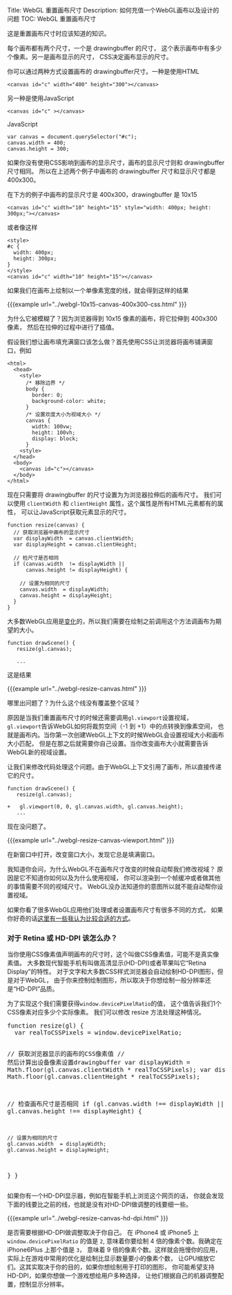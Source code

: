 Title: WebGL 重置画布尺寸
Description: 如何充值一个WebGL画布以及设计的问题
TOC: WebGL 重置画布尺寸


这是重置画布尺寸时应该知道的知识。

每个画布都有两个尺寸，一个是 drawingbuffer 的尺寸，
这个表示画布中有多少个像素。另一是画布显示的尺寸，
CSS决定画布显示的尺寸。

你可以通过两种方式设置画布的 drawingbuffer尺寸。一种是使用HTML

    <canvas id="c" width="400" height="300"></canvas>

另一种是使用JavaScript

    <canvas id="c" ></canvas>

JavaScript

    var canvas = document.querySelector("#c");
    canvas.width = 400;
    canvas.height = 300;

如果你没有使用CSS影响到画布的显示尺寸，画布的显示尺寸则和 drawingbuffer 尺寸相同。
所以在上述两个例子中画布的 drawingbuffer 尺寸和显示尺寸都是 400x300。

在下方的例子中画布的显示尺寸是 400x300，drawingbuffer 是 10x15

    <canvas id="c" width="10" height="15" style="width: 400px; height: 300px;"></canvas>

或者像这样

    <style>
    #c {
      width: 400px;
      height: 300px;
    }
    </style>
    <canvas id="c" width="10" height="15"></canvas>

如果我们在画布上绘制以一个单像素宽度的线，就会得到这样的结果

{{{example url="../webgl-10x15-canvas-400x300-css.html" }}}

为什么它被模糊了？因为浏览器得到 10x15 像素的画布，将它拉伸到 400x300 像素，
然后在拉伸的过程中进行了插值。

假设我们想让画布填充满窗口该怎么做？首先使用CSS让浏览器将画布铺满窗口，例如

    <html>
      <head>
        <style>
          /* 移除边界 */
          body {
            border: 0;
            background-color: white;
          }
          /* 设置欢度大小为视域大小 */
          canvas {
            width: 100vw;
            height: 100vh;
            display: block;
          }
        <style>
      </head>
      <body>
        <canvas id="c"></canvas>
      </body>
    </html>

现在只需要将 drawingbuffer 的尺寸设置为为浏览器拉伸后的画布尺寸。
我们可以使用 `clientWidth` 和 `clientHeight` 属性，这个属性是所有HTML元素都有的属性，
可以让JavaScript获取元素显示的尺寸。

    function resize(canvas) {
      // 获取浏览器中画布的显示尺寸
      var displayWidth  = canvas.clientWidth;
      var displayHeight = canvas.clientHeight;

      // 检尺寸是否相同
      if (canvas.width  != displayWidth ||
          canvas.height != displayHeight) {

        // 设置为相同的尺寸
        canvas.width  = displayWidth;
        canvas.height = displayHeight;
      }
    }

大多数WebGL应用是<a href="webgl-animation.html">变化</a>的，所以我们需要在绘制之前调用这个方法调画布为期望的大小。

    function drawScene() {
       resize(gl.canvas);

       ...

这是结果

{{{example url="../webgl-resize-canvas.html" }}}

哪里出问题了？为什么这个线没有覆盖整个区域？

原因是当我们重置画布尺寸的时候还需要调用`gl.viewport`设置视域，
`gl.viewport`告诉WebGL如何将裁剪空间（-1 到 +1）中的点转换到像素空间，
也就是画布内。当你第一次创建WebGL上下文的时候WebGL会设置视域大小和画布大小匹配，
但是在那之后就需要你自己设置。当你改变画布大小就需要告诉WebGL新的视域设置。

让我们来修改代码处理这个问题。由于WebGL上下文引用了画布，所以直接传递它的尺寸。

    function drawScene() {
       resize(gl.canvas);

    +   gl.viewport(0, 0, gl.canvas.width, gl.canvas.height);
       ...

现在没问题了。

{{{example url="../webgl-resize-canvas-viewport.html" }}}

在新窗口中打开，改变窗口大小，发现它总是填满窗口。

我知道你会问，为什么WebGL不在画布尺寸改变的时候自动帮我们修改视域？
原因是它不知道你如何以及为什么使用视域，
你可以渲染到一个帧缓冲或者做其他的事情需要不同的视域尺寸。
WebGL没办法知道你的意图所以就不能自动帮你设置视域。

如果你看了很多WebGL应用他们处理或者设置画布尺寸有很多不同的方式，
如果你好奇的话<a href="webgl-anti-patterns.html">这里有一些我认为比较合适的方式</a>。

<div class="webgl_bottombar">
<h3>对于 Retina 或 HD-DPI 该怎么办？</h3>
<p>
当你使用CSS像素值声明画布的尺寸时，这个叫做CSS像素值，可能不是真实像素值。
大多数现代智能手机有叫做高清显示(HD-DPI)或者苹果叫它“Retina Display”的特性。
对于文字和大多数CSS样式浏览器会自动绘制HD-DPI图形，但是对于WebGL，
由于你来控制绘制图形，所以取决于你想绘制一般分辨率还是“HD-DPI”品质。
</p>
<p>为了实现这个我们需要获得<code>window.devicePixelRatio</code>的值，
这个值告诉我们1个CSS像素对应多少个实际像素。
我们可以修改 resize 方法处理这种情况。</p>
<pre class="prettyprint">
function resize(gl) {
  var realToCSSPixels = window.devicePixelRatio;

  // 获取浏览器显示的画布的CSS像素值
  // 然后计算出设备像素设置drawingbuffer
  var displayWidth  = Math.floor(gl.canvas.clientWidth  * realToCSSPixels);
  var displayHeight = Math.floor(gl.canvas.clientHeight * realToCSSPixels);

  // 检查画布尺寸是否相同
  if (gl.canvas.width  !== displayWidth ||
      gl.canvas.height !== displayHeight) {

    // 设置为相同的尺寸
    gl.canvas.width  = displayWidth;
    gl.canvas.height = displayHeight;
  }
}
</pre>
<p>如果你有一个HD-DPI显示器，例如在智能手机上浏览这个网页的话，
你就会发现下面的线要比之前的线，也就是没有对HD-DPI做调整的线要细一些。</p>
{{{example url="../webgl-resize-canvas-hd-dpi.html" }}}
<p>是否需要根据HD-DPI做调整取决于你自己。
在 iPhone4 或 iPhone5 上 <code>window.devicePixelRatio</code> 的值是 <code>2</code>,
意味着你要绘制 4 倍的像素个数。我确定在 iPhone6Plus 上那个值是 <code>3</code>，
意味着 9 倍的像素个数。这样就会拖慢你的应用，
实际上在游戏中常用的优化是绘制比显示数量要小的像素个数，
让GPU缩放它们。这其实取决于你的目的，如果你想绘制用于打印的图形，
你可能希望支持 HD-DPI，如果你想做一个游戏想给用户多种选择，
让他们根据自己的机器调整配置，控制显示分辨率。</p>
</div>


